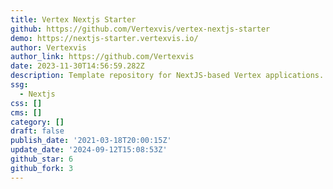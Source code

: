 ```yaml
---
title: Vertex Nextjs Starter
github: https://github.com/Vertexvis/vertex-nextjs-starter
demo: https://nextjs-starter.vertexvis.io/
author: Vertexvis
author_link: https://github.com/Vertexvis
date: 2023-11-30T14:56:59.282Z
description: Template repository for NextJS-based Vertex applications.
ssg:
  - Nextjs
css: []
cms: []
category: []
draft: false
publish_date: '2021-03-18T20:00:15Z'
update_date: '2024-09-12T15:08:53Z'
github_star: 6
github_fork: 3
---
```

